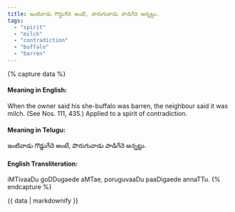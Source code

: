 ```yaml
---
title: ఇంటివాడు గొడ్డుగేదె అంటే, పొరుగువాడు పాడిగేదె అన్నట్టు.
tags:
  - "spirit"
  - "milch"
  - "contradiction"
  - "buffalo"
  - "barren"
---
```


{% capture data %}
#### Meaning in English:
When the owner said his she-buffalo was barren, the neighbour said it was milch.
(See Nos. 111, 435.)
Applied to a spirit of contradiction.

#### Meaning in Telugu:
ఇంటివాడు గొడ్డుగేదె అంటే, పొరుగువాడు పాడిగేదె అన్నట్టు.

#### English Transliteration:
iMTivaaDu goDDugaede aMTae, poruguvaaDu paaDigaede annaTTu.
{% endcapture %}

<div class="notice">{{ data | markdownify }}</div>

